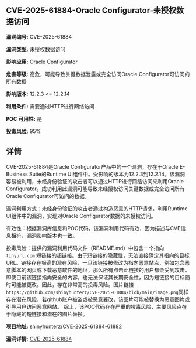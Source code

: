 ## CVE-2025-61884-Oracle Configurator-未授权数据访问

**漏洞编号:** CVE-2025-61884

**漏洞类型:** 未授权数据访问

**影响应用:** Oracle Configurator

**危害等级:** 高危，可能导致关键数据泄露或完全访问Oracle Configurator可访问的所有数据

**影响版本:** 12.2.3 <= 12.2.14

**利用条件:** 需要通过HTTP进行网络访问

**POC 可用性:** 是

**投毒风险:** 95%

## 详情

CVE-2025-61884是Oracle Configurator产品中的一个漏洞，存在于Oracle E-Business Suite的Runtime UI组件中。受影响的版本为12.2.3到12.2.14。该漏洞容易被利用，未经身份验证的攻击者可以通过HTTP进行网络访问来利用Oracle Configurator。成功利用此漏洞可能导致未经授权访问关键数据或完全访问所有Oracle Configurator可访问的数据。

漏洞利用方式：未经身份验证的攻击者通过构造恶意的HTTP请求，利用Runtime UI组件中的漏洞，实现对Oracle Configurator数据的未授权访问。

有效性：根据漏洞库信息和POC代码，该漏洞利用代码有效，因为描述与CVE信息相符，漏洞影响版本也一致。

投毒风险：提供的漏洞利用代码文件（README.md）中包含一个指向 `tinyurl.com` 短链接的超链接。由于短链接的隐藏性，无法直接确定其指向的目标URL。链接存在极高的潜在风险，一旦该链接被修改为指向恶意站点，例如包含恶意脚本的网页或下载恶意软件的地址，那么所有点击此链接的用户都会受到攻击。即使目前该链接指向安全的内容，也无法保证其长期安全性，因为短链接的目标随时可能被更改。因此，存在非常高的投毒风险。图片链接`https://github.com/shinyhunterz/CVE-2025-61884/blob/main/image.png`同样存在潜在风险，若github账户被盗或被恶意篡改，该图片可能被替换为恶意图片或引导用户访问恶意网站。 综上，该POC代码存在严重的投毒风险，主要风险点在于隐藏的短链接和潜在的图片替换。

**项目地址:** [shinyhunterz/CVE-2025-61884-61882](https://github.com/shinyhunterz/CVE-2025-61884-61882)

**漏洞详情:** [CVE-2025-61884](https://nvd.nist.gov/vuln/detail/CVE-2025-61884)